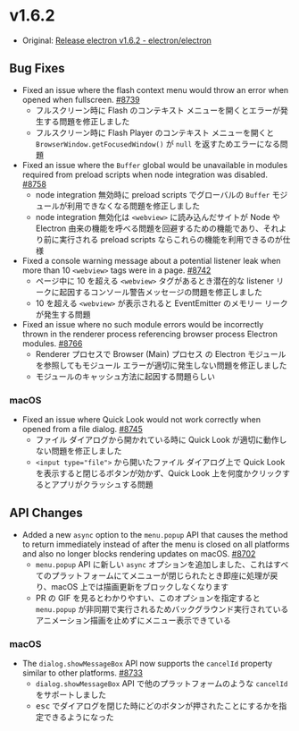 # v1.6.2

* Original: [Release electron v1.6.2 - electron/electron](https://github.com/electron/electron/releases/tag/v1.6.2)

## Bug Fixes

* Fixed an issue where the flash context menu would throw an error when opened when fullscreen. [#8739](https://github.com/electron/electron/pull/8739)
  * フルスクリーン時に Flash のコンテキスト メニューを開くとエラーが発生する問題を修正しました
  * フルスクリーン時に Flash Player のコンテキスト メニューを開くと `BrowserWindow.getFocusedWindow()` が `null` を返すためエラーになる問題
* Fixed an issue where the `Buffer` global would be unavailable in modules required from preload scripts when node integration was disabled. [#8758](https://github.com/electron/electron/pull/8758)
  * node integration 無効時に preload scripts でグローバルの `Buffer` モジュールが利用できなくなる問題を修正しました
  * node integration 無効化は `<webview>` に読み込んだサイトが Node や Electron 由来の機能を呼べる問題を回避するための機能であり、それより前に実行される preload scripts ならこれらの機能を利用できるのが仕様
* Fixed a console warning message about a potential listener leak when more than 10 `<webview>` tags were in a page. [#8742](https://github.com/electron/electron/pull/8742)
  * ページ中に 10 を超える `<webview>` タグがあるとき潜在的な listener リークに起因するコンソール警告メッセージの問題を修正しました
  * 10 を超える `<webview>` が表示されると EventEmitter のメモリー リークが発生する問題
* Fixed an issue where no such module errors would be incorrectly thrown in the renderer process referencing browser process Electron modules. [#8766](https://github.com/electron/electron/pull/8766)
  * Renderer プロセスで Browser (Main) プロセス の Electron モジュールを参照してもモジュール エラーが適切に発生しない問題を修正しました
  * モジュールのキャッシュ方法に起因する問題らしい

### macOS

* Fixed an issue where Quick Look would not work correctly when opened from a file dialog. [#8745](https://github.com/electron/electron/pull/8745)
  * ファイル ダイアログから開かれている時に Quick Look が適切に動作しない問題を修正しました
  * `<input type="file">` から開いたファイル ダイアログ上で Quick Look を表示すると閉じるボタンが効かず、Quick Look 上を何度かクリックするとアプリがクラッシュする問題

## API Changes

* Added a new `async` option to the `menu.popup` API that causes the method to return immediately instead of after the menu is closed on all platforms and also no longer blocks rendering updates on macOS. [#8702](https://github.com/electron/electron/pull/8702)
  * `menu.popup` API に新しい `async` オプションを追加しました、これはすべてのプラットフォームにてメニューが閉じられたとき即座に処理が戻り、macOS 上では描画更新をブロックしなくなります
  * PR の GIF を見るとわかりやすい、このオプションを指定すると `menu.popup` が非同期で実行されるためバックグラウンド実行されているアニメーション描画を止めずにメニュー表示できている

### macOS

* The `dialog.showMessageBox` API now supports the `cancelId` property similar to other platforms. [#8733](https://github.com/electron/electron/pull/8733)
  * `dialog.showMessageBox` API で他のプラットフォームのような `cancelId` をサポートしました
  * <kbd>esc</kbd> でダイアログを閉じた時にどのボタンが押されたことにするかを指定できるようになった
